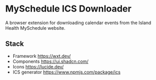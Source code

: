 # MySchedule ICS Downloader

A browser extension for downloading calendar events from the Island Health MySchedule website.

## Stack

- Framework https://wxt.dev/
- Components https://ui.shadcn.com/
- Icons https://lucide.dev/
- ICS generator https://www.npmjs.com/package/ics
